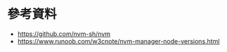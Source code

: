 # 參考資料

- <https://github.com/nvm-sh/nvm>
- <https://www.runoob.com/w3cnote/nvm-manager-node-versions.html>